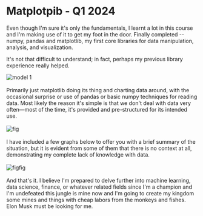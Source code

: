 # Matplotpib - Q1 2024
Even though I'm sure it's only the fundamentals, I learnt a lot in this course and I'm making use of it to get my foot in the door. Finally completed -- numpy, pandas and matplotlib, my first core libraries for data manipulation, analysis, and visualization.

It's not that difficult to understand; in fact, perhaps my previous library experience really helped.

![model 1](https://github.com/padrigon-lynbert/Matplotlib-2024/assets/123610073/b635af57-6a0d-4af9-96c1-6663d5893cd0) <br> <br>
Primarily just matplotlib doing its thing and charting data around, with the occasional surprise or use of pandas or basic numpy techniques for reading data. Most likely the reason it's simple is that we don't deal with data very often—most of the time, it's provided and pre-structured for its intended use. <br> <br>
![fig](https://github.com/padrigon-lynbert/Matplotlib-2024/assets/123610073/58b7e4d5-fef0-43fc-94cd-abf560db40bc)
<br><br>
I have included a few graphs below to offer you with a brief summary of the situation, but it is evident from some of them that there is no context at all, demonstrating my complete lack of knowledge with data.
<br><br>
![figfig](https://github.com/padrigon-lynbert/Matplotlib-2024/assets/123610073/4492fa46-2b74-4efd-9537-80425245aefe)
<br><br>
And that's it. I believe I'm prepared to delve further into machine learning, data science, finance, or whatever related fields since I'm a champion and I'm undefeated this jungle is mine now and I'm going to create my kingdom some mines and things with cheap labors from the monkeys and fishes. Elon Musk must be looking for me.
